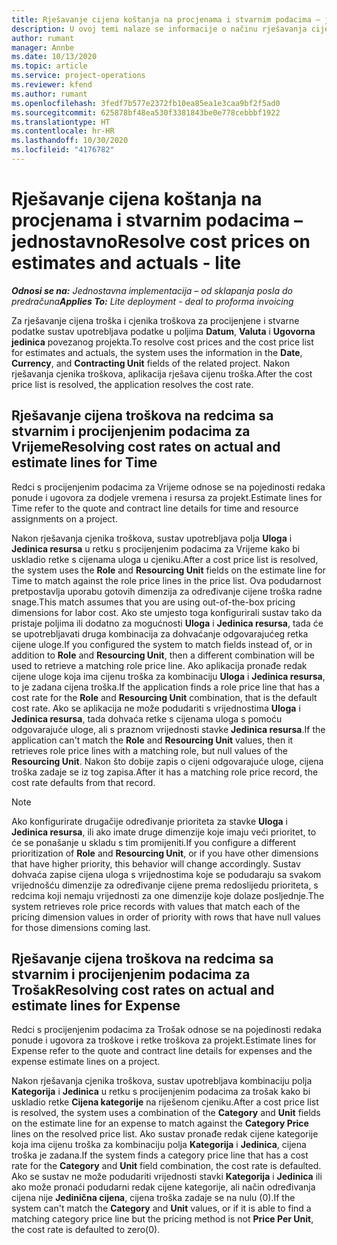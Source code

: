 ```yaml
---
title: Rješavanje cijena koštanja na procjenama i stvarnim podacima – jednostavno
description: U ovoj temi nalaze se informacije o načinu rješavanja cijena troškova na procijenjenim i stvarnim podacima.
author: rumant
manager: Annbe
ms.date: 10/13/2020
ms.topic: article
ms.service: project-operations
ms.reviewer: kfend
ms.author: rumant
ms.openlocfilehash: 3fedf7b577e2372fb10ea85ea1e3caa9bf2f5ad0
ms.sourcegitcommit: 625878bf48ea530f3381843be0e778cebbbf1922
ms.translationtype: HT
ms.contentlocale: hr-HR
ms.lasthandoff: 10/30/2020
ms.locfileid: "4176782"
---
```

# <a name="resolve-cost-prices-on-estimates-and-actuals---lite"></a><span data-ttu-id="0429c-103">Rješavanje cijena koštanja na procjenama i stvarnim podacima – jednostavno</span><span class="sxs-lookup"><span data-stu-id="0429c-103">Resolve cost prices on estimates and actuals - lite</span></span>

<span data-ttu-id="0429c-104">_**Odnosi se na:** Jednostavna implementacija – od sklapanja posla do predračuna_</span><span class="sxs-lookup"><span data-stu-id="0429c-104">_**Applies To:** Lite deployment - deal to proforma invoicing_</span></span>

<span data-ttu-id="0429c-105">Za rješavanje cijena troška i cjenika troškova za procijenjene i stvarne podatke sustav upotrebljava podatke u poljima **Datum**, **Valuta** i **Ugovorna jedinica** povezanog projekta.</span><span class="sxs-lookup"><span data-stu-id="0429c-105">To resolve cost prices and the cost price list for estimates and actuals, the system uses the information in the **Date**, **Currency**, and **Contracting Unit** fields of the related project.</span></span> <span data-ttu-id="0429c-106">Nakon rješavanja cjenika troškova, aplikacija rješava cijenu troška.</span><span class="sxs-lookup"><span data-stu-id="0429c-106">After the cost price list is resolved, the application resolves the cost rate.</span></span>

## <a name="resolving-cost-rates-on-actual-and-estimate-lines-for-time"></a><span data-ttu-id="0429c-107">Rješavanje cijena troškova na redcima sa stvarnim i procijenjenim podacima za Vrijeme</span><span class="sxs-lookup"><span data-stu-id="0429c-107">Resolving cost rates on actual and estimate lines for Time</span></span>

<span data-ttu-id="0429c-108">Redci s procijenjenim podacima za Vrijeme odnose se na pojedinosti redaka ponude i ugovora za dodjele vremena i resursa za projekt.</span><span class="sxs-lookup"><span data-stu-id="0429c-108">Estimate lines for Time refer to the quote and contract line details for time and resource assignments on a project.</span></span>

<span data-ttu-id="0429c-109">Nakon rješavanja cjenika troškova, sustav upotrebljava polja **Uloga** i **Jedinica resursa** u retku s procijenjenim podacima za Vrijeme kako bi uskladio retke s cijenama uloga u cjeniku.</span><span class="sxs-lookup"><span data-stu-id="0429c-109">After a cost price list is resolved, the system uses the **Role** and **Resourcing Unit** fields on the estimate line for Time to match against the role price lines in the price list.</span></span> <span data-ttu-id="0429c-110">Ova podudarnost pretpostavlja uporabu gotovih dimenzija za određivanje cijene troška radne snage.</span><span class="sxs-lookup"><span data-stu-id="0429c-110">This match assumes that you are using out-of-the-box pricing dimensions for labor cost.</span></span> <span data-ttu-id="0429c-111">Ako ste umjesto toga konfigurirali sustav tako da pristaje poljima ili dodatno za mogućnosti **Uloga** i **Jedinica resursa**, tada će se upotrebljavati druga kombinacija za dohvaćanje odgovarajućeg retka cijene uloge.</span><span class="sxs-lookup"><span data-stu-id="0429c-111">If you configured the system to match fields instead of, or in addition to **Role** and **Resourcing Unit**, then a different combination will be used to retrieve a matching role price line.</span></span> <span data-ttu-id="0429c-112">Ako aplikacija pronađe redak cijene uloge koja ima cijenu troška za kombinaciju **Uloga** i **Jedinica resursa**, to je zadana cijena troška.</span><span class="sxs-lookup"><span data-stu-id="0429c-112">If the application finds a role price line that has a cost rate for the **Role** and **Resourcing Unit** combination, that is the default cost rate.</span></span> <span data-ttu-id="0429c-113">Ako se aplikacija ne može podudariti s vrijednostima **Uloga** i **Jedinica resursa**, tada dohvaća retke s cijenama uloga s pomoću odgovarajuće uloge, ali s praznom vrijednosti stavke **Jedinica resursa**.</span><span class="sxs-lookup"><span data-stu-id="0429c-113">If the application can't match the **Role** and **Resourcing Unit** values, then it retrieves role price lines with a matching role, but null values of the **Resourcing Unit**.</span></span> <span data-ttu-id="0429c-114">Nakon što dobije zapis o cijeni odgovarajuće uloge, cijena troška zadaje se iz tog zapisa.</span><span class="sxs-lookup"><span data-stu-id="0429c-114">After it has a matching role price record, the cost rate defaults from that record.</span></span> 

> [!NOTE]
> <span data-ttu-id="0429c-115">Ako konfigurirate drugačije određivanje prioriteta za stavke **Uloga** i **Jedinica resursa**, ili ako imate druge dimenzije koje imaju veći prioritet, to će se ponašanje u skladu s tim promijeniti.</span><span class="sxs-lookup"><span data-stu-id="0429c-115">If you configure a different prioritization of **Role** and **Resourcing Unit**, or if you have other dimensions that have higher priority, this behavior will change accordingly.</span></span> <span data-ttu-id="0429c-116">Sustav dohvaća zapise cijena uloga s vrijednostima koje se podudaraju sa svakom vrijednošću dimenzije za određivanje cijene prema redoslijedu prioriteta, s redcima koji nemaju vrijednosti za one dimenzije koje dolaze posljednje.</span><span class="sxs-lookup"><span data-stu-id="0429c-116">The system retrieves role price records with values that match each of the pricing dimension values in order of priority with rows that have null values for those dimensions coming last.</span></span>

## <a name="resolving-cost-rates-on-actual-and-estimate-lines-for-expense"></a><span data-ttu-id="0429c-117">Rješavanje cijena troškova na redcima sa stvarnim i procijenjenim podacima za Trošak</span><span class="sxs-lookup"><span data-stu-id="0429c-117">Resolving cost rates on actual and estimate lines for Expense</span></span>

<span data-ttu-id="0429c-118">Redci s procijenjenim podacima za Trošak odnose se na pojedinosti redaka ponude i ugovora za troškove i retke troškova za projekt.</span><span class="sxs-lookup"><span data-stu-id="0429c-118">Estimate lines for Expense refer to the quote and contract line details for expenses and the expense estimate lines on a project.</span></span>

<span data-ttu-id="0429c-119">Nakon rješavanja cjenika troškova, sustav upotrebljava kombinaciju polja **Kategorija** i **Jedinica** u retku s procijenjenim podacima za trošak kako bi uskladio retke **Cijena kategorije** na riješenom cjeniku.</span><span class="sxs-lookup"><span data-stu-id="0429c-119">After a cost price list is resolved, the system uses a combination of the **Category** and **Unit** fields on the estimate line for an expense to match against the **Category Price** lines on the resolved price list.</span></span> <span data-ttu-id="0429c-120">Ako sustav pronađe redak cijene kategorije koja ima cijenu troška za kombinaciju polja **Kategorija** i **Jedinica**, cijena troška je zadana.</span><span class="sxs-lookup"><span data-stu-id="0429c-120">If the system finds a category price line that has a cost rate for the **Category** and **Unit** field combination, the cost rate is defaulted.</span></span> <span data-ttu-id="0429c-121">Ako se sustav ne može podudariti vrijednosti stavki **Kategorija** i **Jedinica** ili ako može pronaći podudarni redak cijene kategorije, ali način određivanja cijena nije **Jedinična cijena**, cijena troška zadaje se na nulu (0).</span><span class="sxs-lookup"><span data-stu-id="0429c-121">If the system can't match the **Category** and **Unit** values, or if it is able to find a matching category price line but the pricing method is not **Price Per Unit**, the cost rate is defaulted to zero(0).</span></span>

